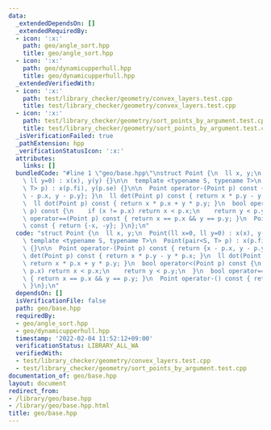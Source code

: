 ```yaml
---
data:
  _extendedDependsOn: []
  _extendedRequiredBy:
  - icon: ':x:'
    path: geo/angle_sort.hpp
    title: geo/angle_sort.hpp
  - icon: ':x:'
    path: geo/dynamicupperhull.hpp
    title: geo/dynamicupperhull.hpp
  _extendedVerifiedWith:
  - icon: ':x:'
    path: test/library_checker/geometry/convex_layers.test.cpp
    title: test/library_checker/geometry/convex_layers.test.cpp
  - icon: ':x:'
    path: test/library_checker/geometry/sort_points_by_argument.test.cpp
    title: test/library_checker/geometry/sort_points_by_argument.test.cpp
  _isVerificationFailed: true
  _pathExtension: hpp
  _verificationStatusIcon: ':x:'
  attributes:
    links: []
  bundledCode: "#line 1 \"geo/base.hpp\"\nstruct Point {\n  ll x, y;\n  Point(ll x=0,\
    \ ll y=0) : x(x), y(y) {}\n\n  template <typename S, typename T>\n  Point(pair<S,\
    \ T> p) : x(p.fi), y(p.se) {}\n\n  Point operator-(Point p) const { return {x\
    \ - p.x, y - p.y}; }\n  ll det(Point p) const { return x * p.y - y * p.x; }\n\
    \  ll dot(Point p) const { return x * p.x + y * p.y; }\n  bool operator<(Point\
    \ p) const {\n    if (x != p.x) return x < p.x;\n    return y < p.y;\n  }\n  bool\
    \ operator==(Point p) const { return x == p.x && y == p.y; }\n  Point operator-()\
    \ const { return {-x, -y}; }\n};\n"
  code: "struct Point {\n  ll x, y;\n  Point(ll x=0, ll y=0) : x(x), y(y) {}\n\n \
    \ template <typename S, typename T>\n  Point(pair<S, T> p) : x(p.fi), y(p.se)\
    \ {}\n\n  Point operator-(Point p) const { return {x - p.x, y - p.y}; }\n  ll\
    \ det(Point p) const { return x * p.y - y * p.x; }\n  ll dot(Point p) const {\
    \ return x * p.x + y * p.y; }\n  bool operator<(Point p) const {\n    if (x !=\
    \ p.x) return x < p.x;\n    return y < p.y;\n  }\n  bool operator==(Point p) const\
    \ { return x == p.x && y == p.y; }\n  Point operator-() const { return {-x, -y};\
    \ }\n};\n"
  dependsOn: []
  isVerificationFile: false
  path: geo/base.hpp
  requiredBy:
  - geo/angle_sort.hpp
  - geo/dynamicupperhull.hpp
  timestamp: '2022-02-04 11:52:12+09:00'
  verificationStatus: LIBRARY_ALL_WA
  verifiedWith:
  - test/library_checker/geometry/convex_layers.test.cpp
  - test/library_checker/geometry/sort_points_by_argument.test.cpp
documentation_of: geo/base.hpp
layout: document
redirect_from:
- /library/geo/base.hpp
- /library/geo/base.hpp.html
title: geo/base.hpp
---
```

